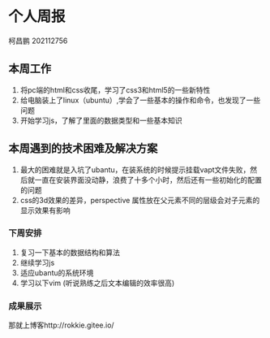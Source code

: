 # 个人周报
柯昌鹏 202112756
## 本周工作
1. 将pc端的html和css收尾，学习了css3和html5的一些新特性
2. 给电脑装上了linux（ubuntu）,学会了一些基本的操作和命令，也发现了一些问题
3. 开始学习js，了解了里面的数据类型和一些基本知识

## 本周遇到的技术困难及解决方案

1. 最大的困难就是入坑了ubantu，在装系统的时候提示挂载vapt文件失败，然后就一直在安装界面没动静，浪费了十多个小时，然后还有一些初始化的配置的问题
2. css的3d效果的差异，perspective 属性放在父元素不同的层级会对子元素的显示效果有影响

### 下周安排
1. 复习一下基本的数据结构和算法
2. 继续学习js
3. 适应ubantu的系统环境
4. 学习以下vim (听说熟练之后文本编辑的效率很高)

### 成果展示
那就上博客http://rokkie.gitee.io/
